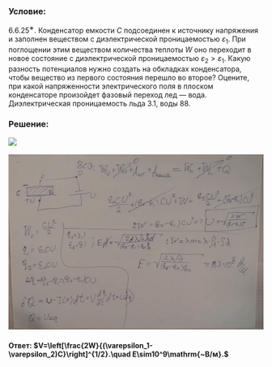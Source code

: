 ###  Условие:

$6.6.25^{∗}.$ Конденсатор емкости $C$ подсоединен к источнику напряжения и заполнен веществом с диэлектрической проницаемостью $\varepsilon_1$. При поглощении этим веществом количества теплоты $W$ оно переходит в новое состояние с диэлектрической проницаемостью $\varepsilon_2 > \varepsilon_1$. Какую разность потенциалов нужно создать на обкладках конденсатора, чтобы вещество из первого состояния перешло во второе? Оцените, при какой напряженности электрического поля в плоском конденсаторе произойдет фазовый переход лед — вода. Диэлектрическая проницаемость льда $3.1$, воды $88$.

###  Решение:

![](https://www.youtube.com/embed/G3NldihaZMY)

![|1574x1080, 67%](../../img/6.6.25/01.png)

#### Ответ: $V=\left[\frac{2W}{(\varepsilon_1-\varepsilon_2)C}\right]^{1/2}.\quad E\sim10^9\mathrm{~B/м}.$